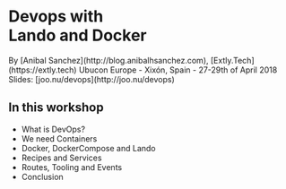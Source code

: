 # Devops with <br/> Lando and Docker

<!-- .element: class="small" --> By [Anibal Sanchez](http://blog.anibalhsanchez.com), [Extly.Tech](https://extly.tech)

<!-- .element: class="small" --> Ubucon Europe - Xixón, Spain - 27-29th of April 2018

<!-- .element: class="small" --> Slides: [joo.nu/devops](http://joo.nu/devops)


## In this workshop

- What is DevOps?
- We need Containers
- Docker, DockerCompose and Lando
- Recipes and Services
- Routes, Tooling and Events
- Conclusion
